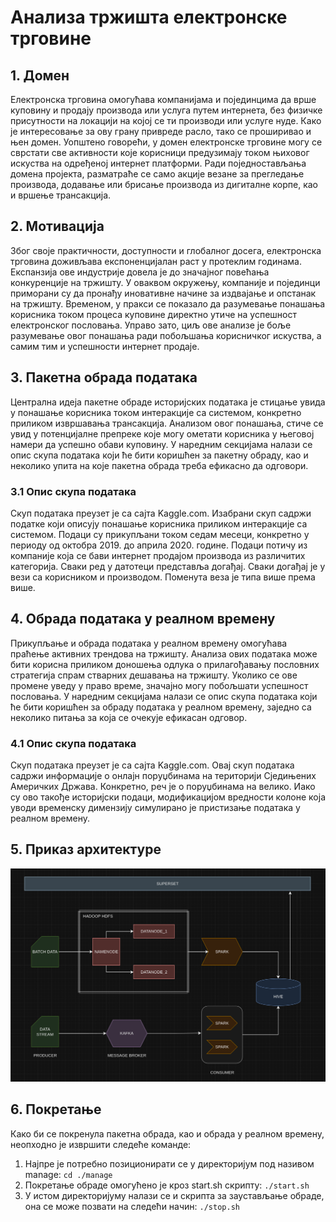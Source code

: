# Анализа тржишта електронске трговине

## 1. Домен
Електронска трговина омогућава компанијама и појединцима да врше куповину и продају производа или услуга путем интернета, без
физичке присутности на локацији на којој се ти производи или услуге нуде. Како је интересовање за ову грану привреде расло,
тако се проширивао и њен домен. Уопштено говорећи, у домен
електронске трговине могу се сврстати све активности које
корисници предузимају током њиховог искуства на одређеној интернет
платформи. Ради поједностављања домена пројекта, разматраће се
само акције везане за прегледање производа, додавање или брисање
производа из дигиталне корпе, као и вршење трансакција.

## 2. Мотивација
Због   своје   практичности,   доступности   и   глобалног   досега,
електронска   трговина   доживљава   експоненцијалан   раст   у   протеклим
годинама.   Eкспанзија   ове   индустрије   довела   је   до   значајног
повећања конкуренције на тржишту. У оваквом окружењу, компаније и
појединци приморани су да пронађу иновативне начине за издвајање и
опстанак на тржишту. Временом, у пракси се показало да разумевање
понашања   корисника   током   процеса   куповине   директно   утиче   на
успешност електронског пословања. Управо зато, циљ ове анализе је
боље разумевање овог понашања ради побољшања корисничког искуства,
а самим тим и успешности интернет продаје.

## 3. Пакетна обрада података
Централна идеја пакетне обраде историјских података је стицање
увида   у   понашање   корисника   током   интеракције   са   системом,
конкретно приликом извршавања трансакција. Анализом овог понашања,
стиче се увид у потенцијалне препреке које могу ометати корисника
у његовој намери да успешно обави куповину. У наредним секцијама
налази се опис скупа података који ће бити коришћен за пакетну
обраду, као и неколико упита на које пакетна обрада треба ефикасно
да одговори.

### 3.1 Опис скупа података
Скуп   података преузет   је   са   сајта
Kaggle.com.  Изабрани   скуп   садржи   податке   који   описују   понашање
корисника приликом интеракције са системом. Подаци су прикупљани
током седам месеци, конкретно у периоду од октобра 2019. до априла
2020. године. Подаци потичу из компаније која се бави интернет
продајом производа из различитих категорија. Сваки ред у датотеци
представља   догађај.   Сваки   догађај   је   у   вези   са   корисником   и
производом. Поменута веза је типа више према више.

## 4. Обрада података у реалном времену
Прикупљање   и   обрада   података   у   реалном   времену   омогућава
праћење активних трендова на тржишту. Анализа ових података може
бити корисна приликом доношења одлука о прилагођавању пословних
стратегија   спрам   стварних   дешавања   на   тржишту.   Уколико   се   ове
промене   уведу   у   право   време,   значајно   могу   побољшати   успешност
пословања. У наредним секцијама налази се опис скупа података који
ће бити коришћен за обраду података у реалном времену, заједно са
неколико питања за која се очекује ефикасан одговор.

### 4.1 Опис скупа података
Скуп   података преузет   је   са   сајта
Kaggle.com.  Овај   скуп   података   садржи   информације   о   онлајн
поруџбинама на територији Сједињених Америчких Држава. Конкретно,
реч је  о поруџбинама  на велико.  Иако су  ово такође  историјски
подаци,   модификацијом   вредности   колоне   која   уводи   временску
димензију симулирано је пристизање података у реалном времену.

## 5. Приказ архитектуре
![alt text](https://github.com/stanisica/hadoop-cluster/blob/main/spec/arhitektura.png?raw=true)

## 6. Покретање
Како би се покренула пакетна обрада, као и обрада у реалном времену, неопходно је извршити следеће команде:
  1. Најпре је потребно позиционирати се у директоријум под називом manage:
``` cd ./manage ```
  2. Покретање обраде омогућено је кроз start.sh скрипту:
``` ./start.sh ```
  3. У истом директоријуму налази се и скрипта за заустављање обраде, она се може позвати на следећи начин:
``` ./stop.sh ```


